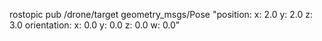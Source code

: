 rostopic pub /drone/target geometry_msgs/Pose "position:
 x: 2.0
 y: 2.0
 z: 3.0
orientation:
 x: 0.0
 y: 0.0
 z: 0.0
 w: 0.0"

